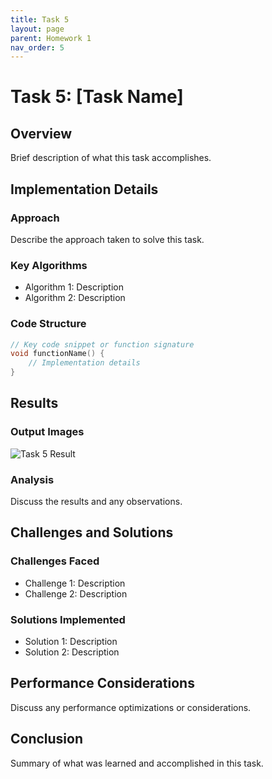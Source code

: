 ```yaml
---
title: Task 5
layout: page
parent: Homework 1
nav_order: 5
---
```


# Task 5: [Task Name]

## Overview

Brief description of what this task accomplishes.

## Implementation Details

### Approach

Describe the approach taken to solve this task.

### Key Algorithms

- Algorithm 1: Description
- Algorithm 2: Description

### Code Structure

```cpp
// Key code snippet or function signature
void functionName() {
    // Implementation details
}
```

## Results

### Output Images

![Task 5 Result](result.png)

### Analysis

Discuss the results and any observations.

## Challenges and Solutions

### Challenges Faced

- Challenge 1: Description
- Challenge 2: Description

### Solutions Implemented

- Solution 1: Description
- Solution 2: Description

## Performance Considerations

Discuss any performance optimizations or considerations.

## Conclusion

Summary of what was learned and accomplished in this task.
